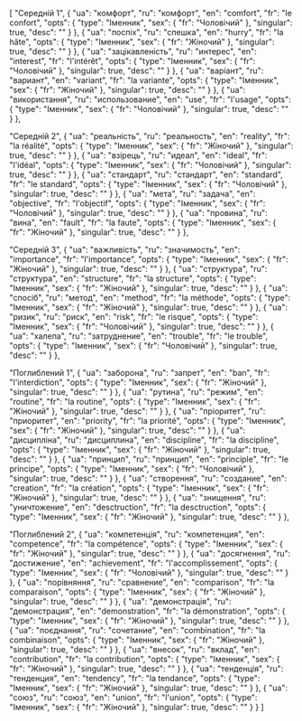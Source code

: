 [
  "Середній 1",
  {
    "ua": "комфорт",
    "ru": "комфорт",
    "en": "comfort",
    "fr": "le confort",
    "opts": {
      "type": "Іменник",
      "sex": {
        "fr": "Чоловічий"
      },
      "singular": true,
      "desc": ""
    }
  },
  {
    "ua": "поспіх",
    "ru": "спешка",
    "en": "hurry",
    "fr": "la hâte",
    "opts": {
      "type": "Іменник",
      "sex": {
        "fr": "Жіночий"
      },
      "singular": true,
      "desc": ""
    }
  },
  {
    "ua": "зацікавленість",
    "ru": "интерес",
    "en": "interest",
    "fr": "l'intérêt",
    "opts": {
      "type": "Іменник",
      "sex": {
        "fr": "Чоловічий"
      },
      "singular": true,
      "desc": ""
    }
  },
  {
    "ua": "варіант",
    "ru": "вариант",
    "en": "variant",
    "fr": "la variante",
    "opts": {
      "type": "Іменник",
      "sex": {
        "fr": "Жіночий"
      },
      "singular": true,
      "desc": ""
    }
  },
  {
    "ua": "використання",
    "ru": "использование",
    "en": "use",
    "fr": "l'usage",
    "opts": {
      "type": "Іменник",
      "sex": {
        "fr": "Чоловічий"
      },
      "singular": true,
      "desc": ""
    }
  },



  "Середній 2",
  {
    "ua": "реальність",
    "ru": "реальность",
    "en": "reality",
    "fr": "la réalité",
    "opts": {
      "type": "Іменник",
      "sex": {
        "fr": "Жіночий"
      },
      "singular": true,
      "desc": ""
    }
  },
  {
    "ua": "взірець",
    "ru": "идеал",
    "en": "ideal",
    "fr": "l'idéal",
    "opts": {
      "type": "Іменник",
      "sex": {
        "fr": "Чоловічий"
      },
      "singular": true,
      "desc": ""
    }
  },
  {
    "ua": "стандарт",
    "ru": "стандарт",
    "en": "standard",
    "fr": "le standard",
    "opts": {
      "type": "Іменник",
      "sex": {
        "fr": "Чоловічий"
      },
      "singular": true,
      "desc": ""
    }
  },
  {
    "ua": "мета",
    "ru": "задача",
    "en": "objective",
    "fr": "l'objectif",
    "opts": {
      "type": "Іменник",
      "sex": {
        "fr": "Чоловічий"
      },
      "singular": true,
      "desc": ""
    }
  },
  {
    "ua": "провина",
    "ru": "вина",
    "en": "fault",
    "fr": "la faute",
    "opts": {
      "type": "Іменник",
      "sex": {
        "fr": "Жіночий"
      },
      "singular": true,
      "desc": ""
    }
  },



  "Середній 3",
  {
    "ua": "важливість",
    "ru": "значимость",
    "en": "importance",
    "fr": "l'importance",
    "opts": {
      "type": "Іменник",
      "sex": {
        "fr": "Жіночий"
      },
      "singular": true,
      "desc": ""
    }
  },
  {
    "ua": "структура",
    "ru": "структура",
    "en": "structure",
    "fr": "la structure",
    "opts": {
      "type": "Іменник",
      "sex": {
        "fr": "Жіночий"
      },
      "singular": true,
      "desc": ""
    }
  },
  {
    "ua": "спосіб",
    "ru": "метод",
    "en": "method",
    "fr": "la méthode",
    "opts": {
      "type": "Іменник",
      "sex": {
        "fr": "Жіночий"
      },
      "singular": true,
      "desc": ""
    }
  },
  {
    "ua": "ризик",
    "ru": "риск",
    "en": "risk",
    "fr": "le risque",
    "opts": {
      "type": "Іменник",
      "sex": {
        "fr": "Чоловічий"
      },
      "singular": true,
      "desc": ""
    }
  },
  {
    "ua": "халепа",
    "ru": "затруднение",
    "en": "trouble",
    "fr": "le trouble",
    "opts": {
      "type": "Іменник",
      "sex": {
        "fr": "Чоловічий"
      },
      "singular": true,
      "desc": ""
    }
  },



  "Поглиблений 1",
  {
    "ua": "заборона",
    "ru": "запрет",
    "en": "ban",
    "fr": "l'interdiction",
    "opts": {
      "type": "Іменник",
      "sex": {
        "fr": "Жіночий"
      },
      "singular": true,
      "desc": ""
    }
  },
  {
    "ua": "рутина",
    "ru": "режим",
    "en": "routine",
    "fr": "la routine",
    "opts": {
      "type": "Іменник",
      "sex": {
        "fr": "Жіночий"
      },
      "singular": true,
      "desc": ""
    }
  },
  {
    "ua": "пріоритет",
    "ru": "приоритет",
    "en": "priority",
    "fr": "la priorité",
    "opts": {
      "type": "Іменник",
      "sex": {
        "fr": "Жіночий"
      },
      "singular": true,
      "desc": ""
    }
  },
  {
    "ua": "дисципліна",
    "ru": "дисциплина",
    "en": "discipline",
    "fr": "la discipline",
    "opts": {
      "type": "Іменник",
      "sex": {
        "fr": "Жіночий"
      },
      "singular": true,
      "desc": ""
    }
  },
  {
    "ua": "принцип",
    "ru": "принцип",
    "en": "principle",
    "fr": "le principe",
    "opts": {
      "type": "Іменник",
      "sex": {
        "fr": "Чоловічий"
      },
      "singular": true,
      "desc": ""
    }
  },
  {
    "ua": "створення",
    "ru": "создание",
    "en": "creation",
    "fr": "la création",
    "opts": {
      "type": "Іменник",
      "sex": {
        "fr": "Жіночий"
      },
      "singular": true,
      "desc": ""
    }
  },
  {
    "ua": "знищення",
    "ru": "уничтожение",
    "en": "desctruction",
    "fr": "la desctruction",
    "opts": {
      "type": "Іменник",
      "sex": {
        "fr": "Жіночий"
      },
      "singular": true,
      "desc": ""
    }
  },



  "Поглиблений 2",
  {
    "ua": "компетенція",
    "ru": "компетенция",
    "en": "competence",
    "fr": "la compétence",
    "opts": {
      "type": "Іменник",
      "sex": {
        "fr": "Жіночий"
      },
      "singular": true,
      "desc": ""
    }
  },
  {
    "ua": "досягнення",
    "ru": "достижение",
    "en": "achievement",
    "fr": "l'accomplissement",
    "opts": {
      "type": "Іменник",
      "sex": {
        "fr": "Чоловічий"
      },
      "singular": true,
      "desc": ""
    }
  },
  {
    "ua": "порівняння",
    "ru": "сравнение",
    "en": "comparison",
    "fr": "la comparaison",
    "opts": {
      "type": "Іменник",
      "sex": {
        "fr": "Жіночий"
      },
      "singular": true,
      "desc": ""
    }
  },
  {
    "ua": "демонстрація",
    "ru": "демонстрация",
    "en": "demonstration",
    "fr": "la démonstration",
    "opts": {
      "type": "Іменник",
      "sex": {
        "fr": "Жіночий"
      },
      "singular": true,
      "desc": ""
    }
  },
  {
    "ua": "поєднання",
    "ru": "сочетание",
    "en": "combination",
    "fr": "la combinaison",
    "opts": {
      "type": "Іменник",
      "sex": {
        "fr": "Жіночий"
      },
      "singular": true,
      "desc": ""
    }
  },
  {
    "ua": "внесок",
    "ru": "вклад",
    "en": "contribution",
    "fr": "la contribution",
    "opts": {
      "type": "Іменник",
      "sex": {
        "fr": "Жіночий"
      },
      "singular": true,
      "desc": ""
    }
  },
  {
    "ua": "тенденція",
    "ru": "тенденция",
    "en": "tendency",
    "fr": "la tendance",
    "opts": {
      "type": "Іменник",
      "sex": {
        "fr": "Жіночий"
      },
      "singular": true,
      "desc": ""
    }
  },
  {
    "ua": "союз",
    "ru": "союз",
    "en": "union",
    "fr": "l'union",
    "opts": {
      "type": "Іменник",
      "sex": {
        "fr": "Жіночий"
      },
      "singular": true,
      "desc": ""
    }
  }
]